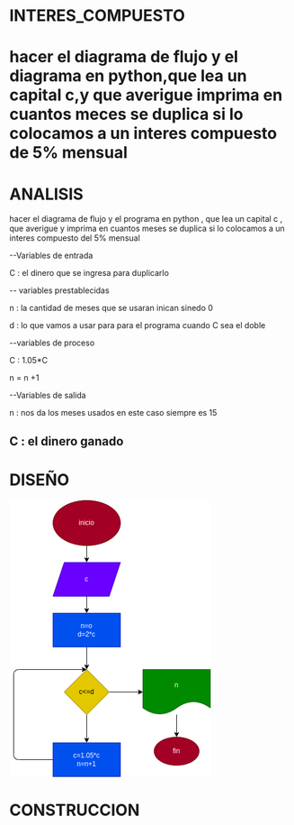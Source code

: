 # INTERES_COMPUESTO
# hacer el diagrama de flujo y el diagrama en python,que lea un capital c,y que averigue imprima en cuantos meces se duplica si lo colocamos a un interes compuesto de 5% mensual 

# ANALISIS
hacer el diagrama de flujo y el programa en python , que lea un capital c , que averigue y imprima en cuantos meses se duplica si lo colocamos a un interes compuesto del 5% mensual


--Variables de entrada 

C : el dinero que se ingresa para duplicarlo

-- variables prestablecidas

n : la cantidad de meses que se usaran inican sinedo 0

d : lo que vamos a usar para para el programa cuando C sea el doble

--variables de proceso

C : 1.05*C

n = n +1

--Variables de salida

n : nos da los meses usados en este caso siempre es 15

C : el dinero ganado
--
# DISEÑO

![Diagrama de flujo](diagrama.png "diagrama de flujo")

# CONSTRUCCION